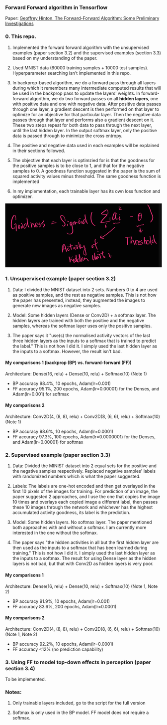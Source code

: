 ### Forward Forward algorithm in Tensorflow

Paper: [Geoffrey Hinton. The Forward-Forward Algorithm: Some Preliminary Investigations](https://www.cs.toronto.edu/~hinton/FFA13.pdf)

### 0. This repo.
1. Implemented the forward forward algorithm with the unsupervised examples (paper section 3.2) and the supervised examples (section 3.3) based on my understanding of the paper.

2. Used MNIST data (60000 training samples + 10000 test samples). Hyperparameter searching isn't implemented in this repo.

3. In backprop-based algorithm, we do a forward pass through all layers during which it remembers many intermediate computed results that will be used in the backprop pass to update the layers' weights. In forward-forward algorithm, we do two forward passes on all **hidden layers**, one with positive data and one with negative data. After positive data passes through one layer, a gradient descent is then performed on that layer to optimize for an objective for that particular layer. Then the negative data passes through that layer and performs also a gradient descent on it. These two steps repeat for both data to pass through the next layer, until the last hidden layer. In the output softmax layer, only the positive data is passed through to minimize the cross entropy.

4. The positive and negative data used in each examples will be explained in their sections followed.

5. The objective that each layer is optimzied for is that the goodness for the positive samples is to be close to 1, and that for the negative samples to 0. A goodness function suggested in the paper is the sum of squared activity values minus threshold. The same goodness function is implemented

6. In my implementation, each trainable layer has its own loss function and optimizer.

![goodness function](./images/goodness_function.png)

### 1. Unsupervised example (paper section 3.2)
1. Data: I divided the MNIST dataset into 2 sets. Numbers 0 to 4 are used as positive samples, and the rest as negative samples. This is not how the paper has presented, instead, they augmented the images to generate new images as negative samples.

2. Model: Some hidden layers (Dense or Conv2D) + a softmax layer. The hidden layers are trained with both the positive and the negative samples, whereas the softmax layer uses only the positive samples.

3. The paper says it "use(s) the normalised activity vectors of the last three hidden layers as the inputs to a softmax that is trained to predict the label." This is not how I did it. I simply used the last hidden layer as the inputs to a softmax. However, the result isn't bad.

#### My comparisons 1 (backprop (BP) vs. forward-forward (FF))
Architecture: Dense(16, relu) + Dense(10, relu) + Softmax(10) (Note 1)

- BP accuracy 98.4%,  10 epochs, Adam(lr=0.001)
- FF accuracy 95.1%, 200 epochs, Adam(lr=0.00001) for the Denses, and Adam(lr=0.001) for softmax

#### My comparisons 2
Architecture: Conv2D(4, (8, 8), relu) + Conv2D(8, (6, 6), relu) + Softmax(10) (Note 1)

- BP accuracy 98.6%,  10 epochs, Adam(lr=0.0001)
- FF accuracy 97.3%, 100 epochs, Adam(lr=0.0000001) for the Denses, and Adam(lr=0.00001) for softmax

### 2. Supervised example (paper section 3.3)
1. Data: Divided the MINIST dataset into 2 equal sets for the positive and the negative samples respectively. Replaced negative samples' labels with randomized numbers which is what the paper suggested.

2. Labels: The labels are one-hot encoded and then get overlayed in the first 10 pixels of the images for training. For prediction of an image, the paper suggested 2 approaches, and I use the one that copies the image 10 times and overlays each copied image a different label, then passes these 10 images through the network and whichever has the highest accumulated activity goodness, its label is the prediction.

3. Model: Some hidden layers. No softmax layer. The paper mentioned both approaches with and without a softmax. I am currently more interested in the one without the softmax. 

4. The paper says "the hidden activities in all but the first hidden layer are then used as the inputs to a softmax that has been learned during training." This is not how I did it. I simply used the last hidden layer as the inputs to a softmax. The result for using Dense layer as the hidden layers is not bad, but that with Conv2D as hidden layers is very poor.

#### My comparisons 1
Architecture: Dense(16, relu) + Dense(10, relu) + Softmax(10) (Note 1, Note 2)

- BP accuracy 91.9%,  10 epochs, Adam(lr=0.001)
- FF accuracy 83.6%, 200 epochs, Adam(lr=0.0001)

#### My comparisons 2
Architecture: Conv2D(4, (8, 8), relu) + Conv2D(8, (6, 6), relu) + Softmax(10) (Note 1, Note 2)

- BP accuracy 92.2%,  10 epochs, Adam(lr=0.0001)
- FF accuracy <12% (no prediction capability)

### 3. Using FF to model top-down effects in perception (paper section 3.4)
To be implemented.

### Notes:
1. Only trainable layers included, go to the script for the full version

2. Softmax is only used in the BP model. FF model does not require a softmax. 







